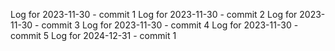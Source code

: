 Log for 2023-11-30 - commit 1
Log for 2023-11-30 - commit 2
Log for 2023-11-30 - commit 3
Log for 2023-11-30 - commit 4
Log for 2023-11-30 - commit 5
Log for 2024-12-31 - commit 1
